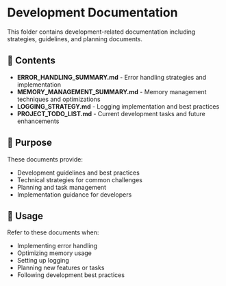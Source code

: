 # Development Documentation

This folder contains development-related documentation including strategies, guidelines, and planning documents.

## 📁 Contents

- **ERROR_HANDLING_SUMMARY.md** - Error handling strategies and implementation
- **MEMORY_MANAGEMENT_SUMMARY.md** - Memory management techniques and optimizations
- **LOGGING_STRATEGY.md** - Logging implementation and best practices
- **PROJECT_TODO_LIST.md** - Current development tasks and future enhancements

## 🎯 Purpose

These documents provide:

- Development guidelines and best practices
- Technical strategies for common challenges
- Planning and task management
- Implementation guidance for developers

## 📝 Usage

Refer to these documents when:

- Implementing error handling
- Optimizing memory usage
- Setting up logging
- Planning new features or tasks
- Following development best practices
